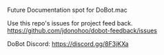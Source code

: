 Future Documentation spot for DoBot.mac



Use this repo's issues for project feed back.
https://github.com/jdonohoo/dobot-feedback/issues



DoBot Discord: https://discord.gg/8F3jKXa

